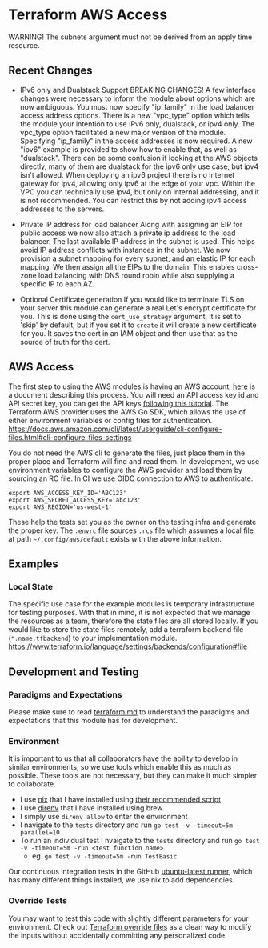 # Terraform AWS Access

WARNING! The subnets argument must not be derived from an apply time resource.

## Recent Changes

- IPv6 only and Dualstack Support BREAKING CHANGES!
  A few interface changes were necessary to inform the module about options which are now ambiguous.
  You must now specify "ip_family" in the load balancer access address options.
  There is a new "vpc_type" option which tells the module your intention to use IPv6 only, dualstack, or ipv4 only.
  The vpc_type option facilitated a new major version of the module.
  Specifying "ip_family" in the access addresses is now required.
  A new "ipv6" example is provided to show how to enable that, as well as "dualstack".
  There can be some confusion if looking at the AWS objects directly,
  many of them are dualstack for the ipv6 only use case, but ipv4 isn't allowed.
  When deploying an ipv6 project there is no internet gateway for ipv4, allowing only ipv6 at the edge of your vpc.
  Within the VPC you can technically use ipv4, but only on internal addressing, and it is not recommended.
  You can restrict this by not adding ipv4 access addresses to the servers.

- Private IP address for load balancer
  Along with assigning an EIP for public access we now also attach a private ip address to the load balancer.
  The last available IP address in the subnet is used.
  This helps avoid IP address conflicts with instances in the subnet.
  We now provision a subnet mapping for every subnet, and an elastic IP for each mapping.
  We then assign all the EIPs to the domain.
  This enables cross-zone load balancing with DNS round robin while also supplying a specific IP to each AZ.

- Optional Certificate generation
  If you would like to terminate TLS on your server this module can generate a real Let's encrypt certificate for you.
  This is done using the `cert_use_strategy` argument, it is set to 'skip' by default, but if you set it to `create` it will create a new certificate for you. It saves the cert in an IAM object and then use that as the source of truth for the cert.


## AWS Access

The first step to using the AWS modules is having an AWS account,
 [here](https://docs.aws.amazon.com/accounts/latest/reference/manage-acct-creating.html) is a document describing this process.
You will need an API access key id and API secret key,
 you can get the API keys [following this tutorial](https://docs.aws.amazon.com/IAM/latest/UserGuide/id_credentials_access-keys.html#Using_CreateAccessKey).
The Terraform AWS provider uses the AWS Go SDK, which allows the use of either environment variables or config files for authentication.
https://docs.aws.amazon.com/cli/latest/userguide/cli-configure-files.html#cli-configure-files-settings

You do not need the AWS cli to generate the files, just place them in the proper place and Terraform will find and read them.
In development, we use environment variables to configure the AWS provider and load them by sourcing an RC file.
In CI we use OIDC connection to AWS to authenticate.

```
export AWS_ACCESS_KEY_ID='ABC123'
export AWS_SECRET_ACCESS_KEY='abc123'
export AWS_REGION='us-west-1'
```

These help the tests set you as the owner on the testing infra and generate the proper key.
The `.envrc` file sources `.rcs` file which assumes a local file at path `~/.config/aws/default` exists with the above information.

## Examples

### Local State

The specific use case for the example modules is temporary infrastructure for testing purposes.
With that in mind, it is not expected that we manage the resources as a team, therefore the state files are all stored locally.
If you would like to store the state files remotely, add a terraform backend file (`*.name.tfbackend`) to your implementation module.
https://www.terraform.io/language/settings/backends/configuration#file

## Development and Testing

### Paradigms and Expectations

Please make sure to read [terraform.md](./terraform.md) to understand the paradigms and expectations that this module has for development.

### Environment

It is important to us that all collaborators have the ability to develop in similar environments, so we use tools which enable this as much as possible.
These tools are not necessary, but they can make it much simpler to collaborate.

* I use [nix](https://nixos.org/) that I have installed using [their recommended script](https://nixos.org/download.html#nix-install-macos)
* I use [direnv](https://direnv.net/) that I have installed using brew.
* I simply use `direnv allow` to enter the environment
* I navigate to the `tests` directory and run `go test -v -timeout=5m -parallel=10`
* To run an individual test I nvaigate to the `tests` directory and run `go test -v -timeout=5m -run <test function name>`
  * eg. `go test -v -timeout=5m -run TestBasic`

Our continuous integration tests in the GitHub [ubuntu-latest runner](https://github.com/actions/runner-images/blob/main/images/linux/Ubuntu2204-Readme.md), which has many different things installed, we use nix to add dependencies.

### Override Tests

You may want to test this code with slightly different parameters for your environment.
Check out [Terraform override files](https://developer.hashicorp.com/terraform/language/files/override) as a clean way to modify the inputs without accidentally committing any personalized code.
